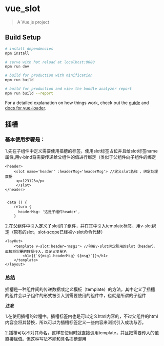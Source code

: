 # vue_slot

> A Vue.js project

## Build Setup

``` bash
# install dependencies
npm install

# serve with hot reload at localhost:8080
npm run dev

# build for production with minification
npm run build

# build for production and view the bundle analyzer report
npm run build --report
```

For a detailed explanation on how things work, check out the [guide](http://vuejs-templates.github.io/webpack/) and [docs for vue-loader](http://vuejs.github.io/vue-loader).


## 插槽


### 基本使用步骤是：

1.先在子组件中定义需要使用插槽的标签，使用slot标签占位并且给slot标签name属性,用v-bind将需要传递给父组件的值进行绑定（类似于父组件向子组件的绑定

```
<header>
    <slot name='header' :headerMsg='headerMsg'> //定义slot名称 ，绑定处理数据
     <p>123123</p>
     </slot>
</header>


 data () {
    return {
      headerMsg: '这是子组件header',
    }
```

2.在父组件中引入定义了slot的子组件，并在其中引入template标签，用v-slot绑定（原有的slot，slot-scope已经被v-slot命令代替）
```
<layOut>
    <template v-slot:header='msg1'> //利用v-slot绑定引用的slot（header），直接将需要的数据传入，自定义变量名
        <h1>{{`${msg1.headerMsg} ${msg}`}}</h1>
    </template>
</layout>
```
### 总结

插槽是一种组件间的传递数据或定义模板（template）的方法，其中定义了插槽的组件会以子组件的形式被引入到需要使用的组件中，也就是所谓的子组件

***注意***

1.在使用插槽的过程中。插槽标签内也是可以定义html内容的，不过父组件的html内容会将其替换，所以可以为插槽标签定义一些内容来测试引入成功与否。

2.插槽可以不对其命名，这样在使用时就直接调用template，并且把需要传入的值直接赋值。但这种写法不能和具名插槽混用

